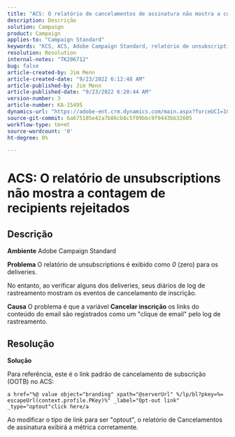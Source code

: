 ```yaml
---
title: "ACS: O relatório de cancelamentos de assinatura não mostra a contagem de destinatários rejeitados"
description: Descrição
solution: Campaign
product: Campaign
applies-to: "Campaign Standard"
keywords: "KCS, ACS, Adobe Campaign Standard, relatório de unsubscriptions, evento de rastreamento de opt out, recipients, OOTB"
resolution: Resolution
internal-notes: "TK206712"
bug: false
article-created-by: Jim Menn
article-created-date: "9/23/2022 6:12:48 AM"
article-published-by: Jim Menn
article-published-date: "9/23/2022 6:20:44 AM"
version-number: 3
article-number: KA-15495
dynamics-url: "https://adobe-ent.crm.dynamics.com/main.aspx?forceUCI=1&pagetype=entityrecord&etn=knowledgearticle&id=f2e984be-063b-ed11-9db1-0022480866ad"
source-git-commit: 6a675105e42a7b86cb8c5f09bbc9f9443bb32605
workflow-type: tm+mt
source-wordcount: '0'
ht-degree: 0%

---
```


# ACS: O relatório de unsubscriptions não mostra a contagem de recipients rejeitados

## Descrição


<b>Ambiente</b>
Adobe Campaign Standard

<b>Problema</b>
O relatório de unsubscriptions é exibido como *0* (zero) para os deliveries.

No entanto, ao verificar alguns dos deliveries, seus diários de log de rastreamento mostram os eventos de cancelamento de inscrição.

<b>Causa</b>
O problema é que a variável <b>Cancelar inscrição</b> os links do conteúdo do email são registrados como um &quot;clique de email&quot; pelo log de rastreamento.


## Resolução


<b>Solução</b>

Para referência, este é o link padrão de cancelamento de subscrição (OOTB) no ACS:


```
a href="%@ value object="branding" xpath="@serverUrl" %/lp/bl?pkey=%= escapeUrl(context.profile.PKey)%" _label="Opt-out link" _type="optout"click here/a
```


Ao modificar o tipo de link para ser &quot;optout&quot;, o relatório de Cancelamentos de assinatura exibirá a métrica corretamente.

